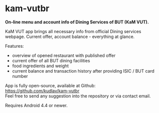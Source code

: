# kam-vutbr
**On-line menu and account info of Dining Services of BUT (KaM VUT).**

KaM VUT app brings all necessary info from official Dining services webpage. Current offer, account balance - everything at glance.

Features:
- overview of opened restaurant with published offer
- current offer of all BUT dining facilities
- food ingredients and weight
- current balance and transaction history after providing ISIC / BUT card number

App is fully open-source, available at Github: https://github.com/kudlav/kam-vutbr  
Feel free to send any suggestion into the repository or via contact email.

Requires Android 4.4 or newer.
